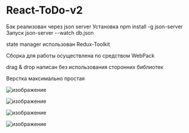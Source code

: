 # React-ToDo-v2

Бэк реализован через json server
Установка
npm install -g json-server
Запуск
json-server --watch db.json

state manager использован Redux-Toolkit

Сборка для работы осуществлена по средством WebPack

drag & drop написан без использования сторонних библиотек 

Верстка максимально простая

![изображение](https://user-images.githubusercontent.com/99957510/206915067-9d6f30dc-533d-47a3-9992-ccab01fc0934.png)

![изображение](https://user-images.githubusercontent.com/99957510/206915109-507175a8-8938-4b1d-a26b-e88ff69e03e2.png)

![изображение](https://user-images.githubusercontent.com/99957510/206915149-903eb4c9-5c87-4eba-8b76-711267ff62a4.png)

![изображение](https://user-images.githubusercontent.com/99957510/206915169-68d53f67-b560-48aa-825a-c5bcc5f769ac.png)

